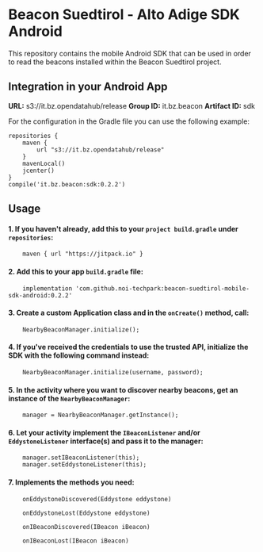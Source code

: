 # Beacon Suedtirol - Alto Adige SDK Android
This repository contains the mobile Android SDK that can be used in order to read the beacons installed within the Beacon Suedtirol project.

## Integration in your Android App

**URL:** s3://it.bz.opendatahub/release
**Group ID:** it.bz.beacon
**Artifact ID:** sdk

For the configuration in the Gradle file you can use the following example:
```
repositories {
    maven {
        url "s3://it.bz.opendatahub/release"
    }
    mavenLocal()
    jcenter()
}
compile('it.bz.beacon:sdk:0.2.2')
```

## Usage
#### 1. If you haven't already, add this to your `project build.gradle` under `repositories`:
```
    maven { url "https://jitpack.io" }
```
#### 2. Add this to your app `build.gradle` file:
```
    implementation 'com.github.noi-techpark:beacon-suedtirol-mobile-sdk-android:0.2.2'
```
#### 3. Create a custom Application class and in the `onCreate()` method, call:
```
    NearbyBeaconManager.initialize();
```
#### 4. If you've received the credentials to use the trusted API, initialize the SDK with the following command instead:
```
    NearbyBeaconManager.initialize(username, password);
```
   
#### 5. In the activity where you want to discover nearby beacons, get an instance of the `NearbyBeaconManager`:
```
    manager = NearbyBeaconManager.getInstance();
```
#### 6. Let your activity implement the `IBeaconListener` and/or `EddystoneListener` interface(s) and pass it to the manager:
```
    manager.setIBeaconListener(this);
    manager.setEddystoneListener(this);
```
#### 7. Implements the methods you need:
```
    onEddystoneDiscovered(Eddystone eddystone)

    onEddystoneLost(Eddystone eddystone)

    onIBeaconDiscovered(IBeacon iBeacon)

    onIBeaconLost(IBeacon iBeacon)
```
